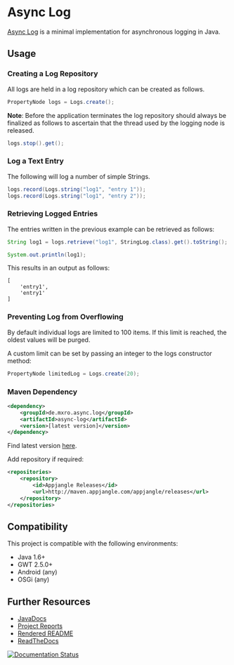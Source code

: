 # Async Log

[Async Log](https://github.com/mxro/async-log) is a minimal implementation for asynchronous logging in Java.

## Usage

### Creating a Log Repository

All logs are held in a log repository which can be created as follows.

```java
PropertyNode logs = Logs.create();
```

**Note**: Before the application terminates the log repository should always be finalized as follows to ascertain that
the thread used by the logging node is released.

```java
logs.stop().get();
```

### Log a Text Entry

The following will log a number of simple Strings.

```java
logs.record(Logs.string("log1", "entry 1"));
logs.record(Logs.string("log1", "entry 2"));
``` 

### Retrieving Logged Entries

The entries written in the previous example can be retrieved as follows:

```java
String log1 = logs.retrieve("log1", StringLog.class).get().toString();

System.out.println(log1);
```

This results in an output as follows:

```
[
    'entry1',
    'entry1'
]
```

### Preventing Log from Overflowing

By default individual logs are limited to 100 items. If this limit is reached, the oldest values will be purged.

A custom limit can be set by passing an integer to the logs constructor method:

```java
PropertyNode limitedLog = Logs.create(20);
```

### Maven Dependency

```xml
<dependency>
    <groupId>de.mxro.async.log</groupId>
	<artifactId>async-log</artifactId>
	<version>[latest version]</version>
</dependency>
```

Find latest version [here](http://modules.appjangle.com/lightweight-java-metrics/latest/project-summary.html).

Add repository if required:

```xml
<repositories>
	<repository>
		<id>Appjangle Releases</id>
		<url>http://maven.appjangle.com/appjangle/releases</url>
	</repository>
</repositories>
```

## Compatibility

This project is compatible with the following environments:

- Java 1.6+
- GWT 2.5.0+
- Android (any)
- OSGi (any)

## Further Resources

- [JavaDocs](http://modules.appjangle.com/async-log/latest/apidocs/)
- [Project Reports](http://modules.appjangle.com/async-log/latest/project-reports.html)
- [Rendered README](http://documentup.com/mxro/async-log)
- [ReadTheDocs](http://async-log.rtfd.org/)

[![Documentation Status](https://readthedocs.org/projects/async-log/badge/?version=latest)](https://readthedocs.org/projects/async-log/?badge=latest)
  

